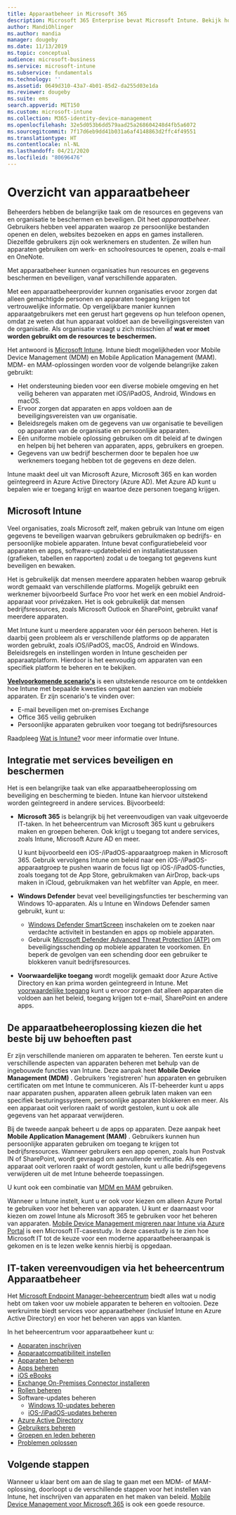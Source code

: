 ```yaml
---
title: Apparaatbeheer in Microsoft 365
description: Microsoft 365 Enterprise bevat Microsoft Intune. Bekijk hoe op welke manier Intune Mobile Device Management en Mobile Application Management biedt voor uw organisatie. Lees algemene scenario's en gebruik Intune om Microsoft 365 in uw omgeving te implementeren.
author: MandiOhlinger
ms.author: mandia
manager: dougeby
ms.date: 11/13/2019
ms.topic: conceptual
audience: microsoft-business
ms.service: microsoft-intune
ms.subservice: fundamentals
ms.technology: ''
ms.assetid: 0649d310-43a7-4b01-85d2-da255d03e1da
ms.reviewer: dougeby
ms.suite: ems
search.appverid: MET150
ms.custom: microsoft-intune
ms.collection: M365-identity-device-management
ms.openlocfilehash: 32e5d053b6dd579aad25a268604248d4fb5a6072
ms.sourcegitcommit: 7f17d6eb9dd41b031a6af4148863d2ffc4f49551
ms.translationtype: HT
ms.contentlocale: nl-NL
ms.lasthandoff: 04/21/2020
ms.locfileid: "80696476"
---
```

# <a name="device-management-overview"></a>Overzicht van apparaatbeheer

Beheerders hebben de belangrijke taak om de resources en gegevens van en organisatie te beschermen en beveiligen. Dit heet *apparaatbeheer*. Gebruikers hebben veel apparaten waarop ze persoonlijke bestanden openen en delen, websites bezoeken en apps en games installeren. Diezelfde gebruikers zijn ook werknemers en studenten. Ze willen hun apparaten gebruiken om werk- en schoolresources te openen, zoals e-mail en OneNote.

Met apparaatbeheer kunnen organisaties hun resources en gegevens beschermen en beveiligen, vanaf verschillende apparaten.

Met een apparaatbeheerprovider kunnen organisaties ervoor zorgen dat alleen gemachtigde personen en apparaten toegang krijgen tot vertrouwelijke informatie. Op vergelijkbare manier kunnen apparaatgebruikers met een gerust hart gegevens op hun telefoon openen, omdat ze weten dat hun apparaat voldoet aan de beveiligingsvereisten van de organisatie. Als organisatie vraagt u zich misschien af **wat er moet worden gebruikt om de resources te beschermen.**

Het antwoord is [Microsoft Intune](what-is-intune.md). Intune biedt mogelijkheden voor Mobile Device Management (MDM) en Mobile Application Management (MAM). MDM- en MAM-oplossingen worden voor de volgende belangrijke zaken gebruikt:

- Het ondersteuning bieden voor een diverse mobiele omgeving en het veilig beheren van apparaten met iOS/iPadOS, Android, Windows en macOS.
- Ervoor zorgen dat apparaten en apps voldoen aan de beveiligingsvereisten van uw organisatie.
- Beleidsregels maken om de gegevens van uw organisatie te beveiligen op apparaten van de organisatie en persoonlijke apparaten.
- Eén uniforme mobiele oplossing gebruiken om dit beleid af te dwingen en helpen bij het beheren van apparaten, apps, gebruikers en groepen.
- Gegevens van uw bedrijf beschermen door te bepalen hoe uw werknemers toegang hebben tot de gegevens en deze delen.

Intune maakt deel uit van Microsoft Azure, Microsoft 365 en kan worden geïntegreerd in Azure Active Directory (Azure AD). Met Azure AD kunt u bepalen wie er toegang krijgt en waartoe deze personen toegang krijgen.

## <a name="microsoft-intune"></a>Microsoft Intune

Veel organisaties, zoals Microsoft zelf, maken gebruik van Intune om eigen gegevens te beveiligen waarvan gebruikers gebruikmaken op bedrijfs- en persoonlijke mobiele apparaten. Intune bevat configuratiebeleid voor apparaten en apps, software-updatebeleid en installatiestatussen (grafieken, tabellen en rapporten) zodat u de toegang tot gegevens kunt beveiligen en bewaken.

Het is gebruikelijk dat mensen meerdere apparaten hebben waarop gebruik wordt gemaakt van verschillende platforms. Mogelijk gebruikt een werknemer bijvoorbeeld Surface Pro voor het werk en een mobiel Android-apparaat voor privézaken. Het is ook gebruikelijk dat mensen bedrijfsresources, zoals Microsoft Outlook en SharePoint, gebruikt vanaf meerdere apparaten.

Met Intune kunt u meerdere apparaten voor één persoon beheren. Het is daarbij geen probleem als er verschillende platforms op de apparaten worden gebruikt, zoals iOS/iPadOS, macOS, Android en Windows. Beleidsregels en instellingen worden in Intune gescheiden per apparaatplatform. Hierdoor is het eenvoudig om apparaten van een specifiek platform te beheren en te bekijken.

**[Veelvoorkomende scenario's](common-scenarios.md)** is een uitstekende resource om te ontdekken hoe Intune met bepaalde kwesties omgaat ten aanzien van mobiele apparaten. Er zijn scenario's te vinden over:  

- E-mail beveiligen met on-premises Exchange
- Office 365 veilig gebruiken
- Persoonlijke apparaten gebruiken voor toegang tot bedrijfsresources

Raadpleeg [Wat is Intune?](what-is-intune.md) voor meer informatie over Intune.

## <a name="integration-with-secure-and-protect-services"></a>Integratie met services beveiligen en beschermen

Het is een belangrijke taak van elke apparaatbeheeroplossing om beveiliging en bescherming te bieden. Intune kan hiervoor uitstekend worden geïntegreerd in andere services. Bijvoorbeeld:

- **Microsoft 365** is belangrijk bij het vereenvoudigen van vaak uitgevoerde IT-taken. In het beheercentrum van Microsoft 365 kunt u gebruikers maken en groepen beheren. Ook krijgt u toegang tot andere services, zoals Intune, Microsoft Azure AD en meer.

  U kunt bijvoorbeeld een iOS-/iPadOS-apparaatgroep maken in Microsoft 365. Gebruik vervolgens Intune om beleid naar een iOS-/iPadOS-apparaatgroep te pushen waarin de focus ligt op iOS-/iPadOS-functies, zoals toegang tot de App Store, gebruikmaken van AirDrop, back-ups maken in iCloud, gebruikmaken van het webfilter van Apple, en meer.

- **Windows Defender** bevat veel beveiligingsfuncties ter bescherming van Windows 10-apparaten. Als u Intune en Windows Defender samen gebruikt, kunt u:

  - [Windows Defender SmartScreen](../protect/endpoint-protection-windows-10.md) inschakelen om te zoeken naar verdachte activiteit in bestanden en apps op mobiele apparaten.
  - Gebruik [Microsoft Defender Advanced Threat Protection (ATP)](../protect/advanced-threat-protection.md) om beveiligingsschending op mobiele apparaten te voorkomen. En beperk de gevolgen van een schending door een gebruiker te blokkeren vanuit bedrijfsresources.

- **Voorwaardelijke toegang** wordt mogelijk gemaakt door Azure Active Directory en kan prima worden geïntegreerd in Intune. Met [voorwaardelijke toegang](../protect/conditional-access.md) kunt u ervoor zorgen dat alleen apparaten die voldoen aan het beleid, toegang krijgen tot e-mail, SharePoint en andere apps.

## <a name="choose-the-device-management-solution-thats-right-for-you"></a>De apparaatbeheeroplossing kiezen die het beste bij uw behoeften past

Er zijn verschillende manieren om apparaten te beheren. Ten eerste kunt u verschillende aspecten van apparaten beheren met behulp van de ingebouwde functies van Intune. Deze aanpak heet **Mobile Device Management (MDM)** . Gebruikers 'registreren' hun apparaten en gebruiken certificaten om met Intune te communiceren. Als IT-beheerder kunt u apps naar apparaten pushen, apparaten alleen gebruik laten maken van een specifiek besturingssysteem, persoonlijke apparaten blokkeren en meer. Als een apparaat ooit verloren raakt of wordt gestolen, kunt u ook alle gegevens van het apparaat verwijderen.

Bij de tweede aanpak beheert u de apps op apparaten. Deze aanpak heet **Mobile Application Management (MAM)** . Gebruikers kunnen hun persoonlijke apparaten gebruiken om toegang te krijgen tot bedrijfsresources. Wanneer gebruikers een app openen, zoals hun Postvak IN of SharePoint, wordt gevraagd om aanvullende verificatie. Als een apparaat ooit verloren raakt of wordt gestolen, kunt u alle bedrijfsgegevens verwijderen uit de met Intune beheerde toepassingen.

U kunt ook een combinatie van [MDM en MAM](byod-technology-decisions.md) gebruiken.

Wanneer u Intune instelt, kunt u er ook voor kiezen om alleen Azure Portal te gebruiken voor het beheren van apparaten. U kunt er daarnaast voor kiezen om zowel Intune als Microsoft 365 te gebruiken voor het beheren van apparaten. [Mobile Device Management migreren naar Intune via Azure Portal](https://www.microsoft.com/itshowcase/Article/Content/1042/Migrating-mobile-device-management-to-Intune-in-the-Azure-portal) is een Microsoft IT-casestudy. In deze casestudy is te zien hoe Microsoft IT tot de keuze voor een moderne apparaatbeheeraanpak is gekomen en is te lezen welke kennis hierbij is opgedaan.

## <a name="simplify-it-tasks-using-the-device-management-admin-center"></a>IT-taken vereenvoudigen via het beheercentrum Apparaatbeheer

Het [Microsoft Endpoint Manager-beheercentrum](https://go.microsoft.com/fwlink/?linkid=2109431) biedt alles wat u nodig hebt om taken voor uw mobiele apparaten te beheren en voltooien. Deze werkruimte biedt services voor apparaatbeheer (inclusief Intune en Azure Active Directory) en voor het beheren van apps van klanten.

In het beheercentrum voor apparaatbeheer kunt u:

- [Apparaten inschrijven](../enrollment/device-enrollment.md)
- [Apparaatcompatibiliteit instellen](../protect/device-compliance-get-started.md)
- [Apparaten beheren](../remote-actions/device-management.md)
- [Apps beheren](../apps/app-management.md)  
- [iOS eBooks](../apps/vpp-ebooks-ios.md)  
- [Exchange On-Premises Connector installeren](../protect/exchange-connector-install.md)  
- [Rollen beheren](role-based-access-control.md)  
- Software-updates beheren
  - [Windows 10-updates beheren](../protect/windows-update-for-business-configure.md)  
  - [iOS-/iPadOS-updates beheren](../protect/software-updates-ios.md)  
- [Azure Active Directory](https://docs.microsoft.com/azure/active-directory)  
- [Gebruikers beheren](https://docs.microsoft.com/azure/active-directory/fundamentals/add-users-azure-active-directory)
- [Groepen en leden beheren](https://docs.microsoft.com/azure/active-directory/fundamentals/active-directory-manage-groups)
- [Problemen oplossen](help-desk-operators.md)

## <a name="next-steps"></a>Volgende stappen

Wanneer u klaar bent om aan de slag te gaan met een MDM- of MAM-oplossing, doorloopt u de verschillende stappen voor het instellen van Intune, het inschrijven van apparaten en het maken van beleid. [Mobile Device Management voor Microsoft 365](https://docs.microsoft.com/microsoft-365/enterprise/mobility-infrastructure) is ook een goede resource.
